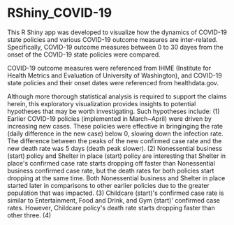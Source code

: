 # RShiny_COVID-19


This R Shiny app was developed to visualize how the dynamics of COVID-19 state policies and various COVID-19 outcome measures are inter-related.
Specifically, COVID-19 outcome measures between 0 to 30 dayes from the onset of the COVID-19 state policies were compared.

COVID-19 outcome measures were referenced from IHME (Institute for Health Metrics and Evaluation of University of Washington), and COVID-19 state policies and their onset dates were referenced from healthdata.gov.

Although more thorough statistical analysis is required to support the claims herein, this exploratory visualization provides insights to potential hypotheses that may be worth investigating.
Such hypotheses include:
  (1) Earlier COVID-19 policies (implemented in March~April) were driven by increasing new cases. These policies were effective in bringinging the rate (daily difference in the new case) below 0, slowing down the infection rate. The difference between the peaks of the new confirmed case rate and the new death rate was 5 days (death peak slower). 
  (2) Nonessential business (start) policy and Shelter in place (start) policy are interesting that Shelter in place's confirmed case rate starts dropping off faster than Nonessential business confirmed case rate, but the death rates for both policies start dropping at the same time. Both Nonessential business and Shelter in place started later in comparisons to other earlier policies due to the greater population that was impacted. 
  (3) Childcare (start)'s confirmed case rate is similar to Entertainment, Food and Drink, and Gym (start)' confirmed case rates. However, Childcare policy's death rate starts dropping faster than other three.
  (4) 


